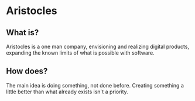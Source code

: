 # Aristocles

## What is?
Aristocles is a one man company, envisioning and realizing digital products, expanding the known limits of what is possible with software.

## How does?
The main idea is doing something, not done before. Creating something a little better than what already exists isn`t a priority.
